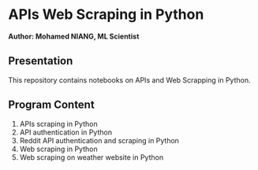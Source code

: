 # APIs Web Scraping in Python

**Author: Mohamed NIANG, ML Scientist**

## Presentation

This repository contains notebooks on APIs and Web Scrapping in Python.

## Program Content

1. APIs scraping in Python
2. API authentication in Python
3. Reddit API authentication and scraping in Python
4. Web scraping in Python
5. Web scraping on weather website in Python
